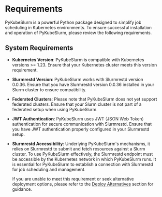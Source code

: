 # Requirements

PyKubeSlurm is a powerful Python package designed to simplify job scheduling in Kubernetes environments. To ensure successful installation and operation of PyKubeSlurm, please review the following requirements.

## System Requirements

- **Kubernetes Version**: PyKubeSlurm is compatible with Kubernetes versions >= 1.23. Ensure that your Kubernetes cluster meets this version requirement.

- **Slurmrestd Version**: PyKubeSlurm works with Slurmrestd version 0.0.36. Ensure that you have Slurmrestd version 0.0.36 installed in your Slurm cluster to ensure compatibility.

- **Federated Clusters**: Please note that PyKubeSlurm does not yet support federated clusters. Ensure that your Slurm cluster is not part of a federated setup when using PyKubeSlurm.

- **JWT Authentication**: PyKubeSlurm uses JWT (JSON Web Token) authentication for secure communication with Slurmrestd. Ensure that you have JWT authentication properly configured in your Slurmrestd setup.

- **Slurmrestd Accessibility**: Underlying PyKubeSlurm's mechanisms, it relies on Slurmrestd to submit and fetch resources against a Slurm cluster. To use PyKubeSlurm effectively, the Slurmrestd endpoint must be accessible by the Kubernetes network in which PyKubeSlurm runs. It is essential for PyKubeSlurm to establish a connection with Slurmrestd for job scheduling and management.

    If you are unable to meet this requirement or seek alternative deployment options, please refer to the [Deploy Alternatives](../deployment/deployment-alternatives.md) section for guidance.
